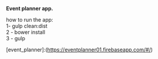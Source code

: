 **Event planner app.**

how to run the app: <br />
	1- gulp clean:dist <br >
	2 - bower install <br />
	3 - gulp <br/>

[event_planner]:(https://eventplanner01.firebaseapp.com/#/) <br >

